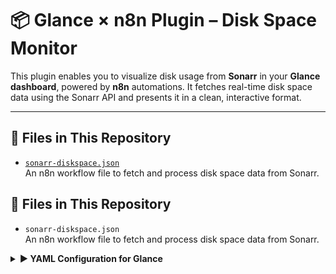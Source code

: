 
# 📦 Glance × n8n Plugin – Disk Space Monitor

This plugin enables you to visualize disk usage from **Sonarr** in your **Glance dashboard**, powered by **n8n** automations. It fetches real-time disk space data using the Sonarr API and presents it in a clean, interactive format.

---

## 📂 Files in This Repository

- [`sonarr-diskspace.json`](https://github.com/whoissava/Glance-X-n8n/blob/main/sonarr-diskspace.json)  
  An n8n workflow file to fetch and process disk space data from Sonarr.

## 📂 Files in This Repository

- `sonarr-diskspace.json`  
  An n8n workflow file to fetch and process disk space data from Sonarr.

<details>
  <summary><strong>▶ YAML Configuration for Glance</strong></summary>
  
  ```yaml
  - type: custom-api
    title: Disk Usage
    cache: 5m
    url: YOUR_N8N_WEBHOOK_URL
    template: |
      <ul class="list list-gap-10 collapsible-container" data-collapse-after="5">
      {{- range .JSON.Array "" }}
        {{- $path  := .String "path" }}
        {{- $label := .String "label" }}
        {{- $free  := .Float "freeSpaceGB" }}
        {{- $total := .Float "totalSpaceGB" }}
        {{- $used  := sub $total $free }}
        {{- $pct   := mul (div $used $total) 100 }}
        <li>
          <div class="size-h4 color-highlight block">
            {{- if gt (len $label) 0 }}{{ $label }}
            {{- else if eq $path "/" }}Root (/)
            {{- else }}{{ $path }}{{- end }}
          </div>
  
          <!-- Usage bar -->
          <div style="width:100%; background:#ddd; border-radius:4px; height:8px; margin:4px 0; overflow:hidden;">
            <div style="width:{{ printf "%.0f" $pct }}%; background:#69A794; height:100%;"></div>
          </div>
  
          <ul class="list-horizontal-text">
            <li>Free: <span class="color-green">{{ .String "freeSpaceGB" }} GB</span></li>
            <li>Total: {{ .String "totalSpaceGB" }} GB</li>
            <li class="color-orange">{{ printf "%.0f" $pct }}% used</li>
          </ul>
        </li>
      {{- end }}
      </ul>
  ```
</details>
